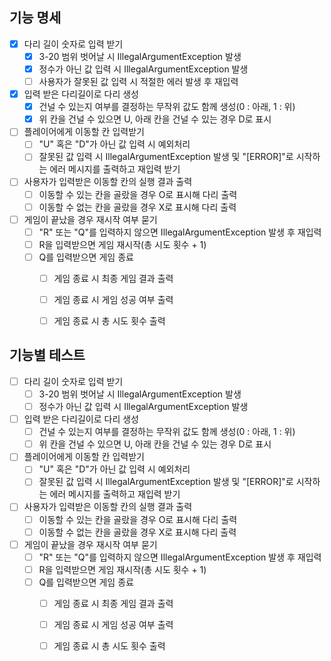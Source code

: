 ## 기능 명세

- [x] 다리 길이 숫자로 입력 받기
  - [x] 3-20 범위 벗어날 시 IllegalArgumentException 발생
  - [x] 정수가 아닌 값 입력 시 IllegalArgumentException 발생
  - [ ] 사용자가 잘못된 값 입력 시 적절한 에러 발생 후 재입력
- [x] 입력 받은 다리길이로 다리 생성
  - [x] 건널 수 있는지 여부를 결정하는 무작위 값도 함께 생성(0 : 아래, 1 : 위)
  - [x] 위 칸을 건널 수 있으면 U, 아래 칸을 건널 수 있는 경우 D로 표시
- [ ] 플레이어에게 이동할 칸 입력받기
  - [ ] "U" 혹은 "D"가 아닌 값 입력 시 예외처리
  - [ ] 잘못된 값 입력 시 IllegalArgumentException 발생 및 
   "[ERROR]"로 시작하는 에러 메시지를 출력하고 재입력 받기
- [ ] 사용자가 입력받은 이동할 칸의 실행 결과 출력
  - [ ] 이동할 수 있는 칸을 골랐을 경우 O로 표시해 다리 출력
  - [ ] 이동할 수 없는 칸을 골랐을 경우 X로 표시해 다리 출력
- [ ] 게임이 끝났을 경우 재시작 여부 묻기
  - [ ] "R" 또는 "Q"를 입력하지 않으면 IllegalArgumentException 발생 후 재입력
  - [ ] R을 입력받으면 게임 재시작(총 시도 횟수 + 1)
  - [ ] Q를 입력받으면 게임 종료
    - [ ] 게임 종료 시 최종 게임 결과 출력
    - [ ] 게임 종료 시 게임 성공 여부 출력
    - [ ] 게임 종료 시 총 시도 횟수 출력


## 기능별 테스트
- [ ] 다리 길이 숫자로 입력 받기
  - [ ] 3-20 범위 벗어날 시 IllegalArgumentException 발생
  - [ ] 정수가 아닌 값 입력 시 IllegalArgumentException 발생
- [ ] 입력 받은 다리길이로 다리 생성
  - [ ] 건널 수 있는지 여부를 결정하는 무작위 값도 함께 생성(0 : 아래, 1 : 위)
  - [ ] 위 칸을 건널 수 있으면 U, 아래 칸을 건널 수 있는 경우 D로 표시
- [ ] 플레이어에게 이동할 칸 입력받기
  - [ ] "U" 혹은 "D"가 아닌 값 입력 시 예외처리
  - [ ] 잘못된 값 입력 시 IllegalArgumentException 발생 및
    "[ERROR]"로 시작하는 에러 메시지를 출력하고 재입력 받기
- [ ] 사용자가 입력받은 이동할 칸의 실행 결과 출력
  - [ ] 이동할 수 있는 칸을 골랐을 경우 O로 표시해 다리 출력
  - [ ] 이동할 수 없는 칸을 골랐을 경우 X로 표시해 다리 출력
- [ ] 게임이 끝났을 경우 재시작 여부 묻기
  - [ ] "R" 또는 "Q"를 입력하지 않으면 IllegalArgumentException 발생 후 재입력
  - [ ] R을 입력받으면 게임 재시작(총 시도 횟수 + 1)
  - [ ] Q를 입력받으면 게임 종료
    - [ ] 게임 종료 시 최종 게임 결과 출력
    - [ ] 게임 종료 시 게임 성공 여부 출력
    - [ ] 게임 종료 시 총 시도 횟수 출력

